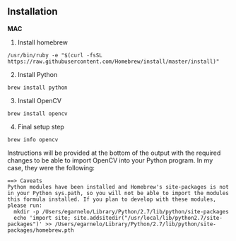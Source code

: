 ## Installation
**MAC**
1. Install homebrew
```
/usr/bin/ruby -e "$(curl -fsSL https://raw.githubusercontent.com/Homebrew/install/master/install)"
```
2. Install Python
```
brew install python
```
3. Install OpenCV
```
brew install opencv
```
4. Final setup step
```
brew info opencv
```
Instructions will be provided at the bottom of the output with the required changes to be able to import OpenCV into your Python program.
In my case, they were the following:
```
==> Caveats
Python modules have been installed and Homebrew's site-packages is not
in your Python sys.path, so you will not be able to import the modules
this formula installed. If you plan to develop with these modules,
please run:
  mkdir -p /Users/egarnelo/Library/Python/2.7/lib/python/site-packages
  echo 'import site; site.addsitedir("/usr/local/lib/python2.7/site-packages")' >> /Users/egarnelo/Library/Python/2.7/lib/python/site-packages/homebrew.pth
```
